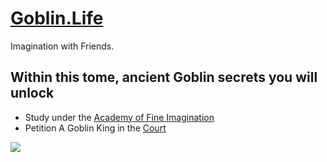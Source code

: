 # [Goblin.Life](https://Goblin.Life)
Imagination with Friends.

## Within this tome, ancient Goblin secrets you will unlock
 - Study under the [Academy of Fine Imagination](https://github.com/AGoblinKing/goblin-life-content/wiki)
 - Petition A Goblin King in the [Court](https://github.com/AGoblinKing/goblin-life-content/issues)
 
![](https://github.com/agoblinking/goblin-life-content/blob/main/remixable.gif)
